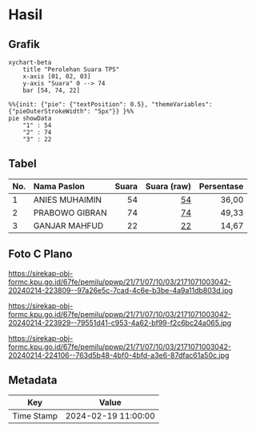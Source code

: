 # Hasil

## Grafik

```mermaid
xychart-beta
    title "Perolehan Suara TPS"
    x-axis [01, 02, 03]
    y-axis "Suara" 0 --> 74
    bar [54, 74, 22]
```

```mermaid
%%{init: {"pie": {"textPosition": 0.5}, "themeVariables": {"pieOuterStrokeWidth": "5px"}} }%%
pie showData
    "1" : 54
    "2" : 74
    "3" : 22
```

## Tabel

| No. | Nama Paslon    | Suara | Suara (raw) | Persentase |
|:--- |:-------------- | -----:| -----------:| ----------:|
| 1   | ANIES MUHAIMIN | 54    | [54][p-1]   | 36,00      |
| 2   | PRABOWO GIBRAN | 74    | [74][p-2]   | 49,33      |
| 3   | GANJAR MAHFUD  | 22    | [22][p-3]   | 14,67      |


[p-1]: https://github.com/gigit-pemilu/pemilu-2024-21-kepulauan-riau/blob/main/pilpres/hitung-suara/sub/21-kepulauan-riau/sub/71-kota-batam/sub/07-sei-beduk/sub/1003-mangsang/sub/042-tps/sub/paslon-1.txt
[p-2]: https://github.com/gigit-pemilu/pemilu-2024-21-kepulauan-riau/blob/main/pilpres/hitung-suara/sub/21-kepulauan-riau/sub/71-kota-batam/sub/07-sei-beduk/sub/1003-mangsang/sub/042-tps/sub/paslon-2.txt
[p-3]: https://github.com/gigit-pemilu/pemilu-2024-21-kepulauan-riau/blob/main/pilpres/hitung-suara/sub/21-kepulauan-riau/sub/71-kota-batam/sub/07-sei-beduk/sub/1003-mangsang/sub/042-tps/sub/paslon-3.txt

## Foto C Plano

https://sirekap-obj-formc.kpu.go.id/67fe/pemilu/ppwp/21/71/07/10/03/2171071003042-20240214-223809--97a26e5c-7cad-4c6e-b3be-4a9a11db803d.jpg

https://sirekap-obj-formc.kpu.go.id/67fe/pemilu/ppwp/21/71/07/10/03/2171071003042-20240214-223929--79551d41-c953-4a62-bf99-f2c6bc24a065.jpg

https://sirekap-obj-formc.kpu.go.id/67fe/pemilu/ppwp/21/71/07/10/03/2171071003042-20240214-224106--763d5b48-4bf0-4bfd-a3e6-87dfac61a50c.jpg


## Metadata

| Key        | Value               |
| ---------- | ------------------- |
| Time Stamp | 2024-02-19 11:00:00 |



